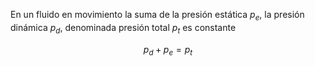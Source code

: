 En un fluido en movimiento la suma de la presión estática $p_e$, la presión dinámica $p_d$, denominada presión total $p_t$ es constante

$$p_d+p_e=p_t$$





